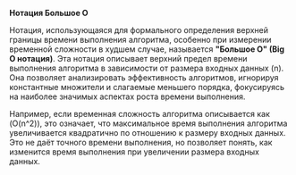 **Нотация Большое O**

Нотация, использующаяся для формального определения верхней границы времени выполнения алгоритма, особенно при измерении временной сложности в худшем случае, называется **"Большое O" (Big O нотация)**. Эта нотация описывает верхний предел времени выполнения алгоритма в зависимости от размера входных данных (n). Она позволяет анализировать эффективность алгоритмов, игнорируя константные множители и слагаемые меньшего порядка, фокусируясь на наиболее значимых аспектах роста времени выполнения.

Например, если временная сложность алгоритма описывается как \(O(n^2)\), это означает, что максимальное время выполнения алгоритма увеличивается квадратично по отношению к размеру входных данных. Это не даёт точного времени выполнения, но позволяет понять, как изменится время выполнения при увеличении размера входных данных.